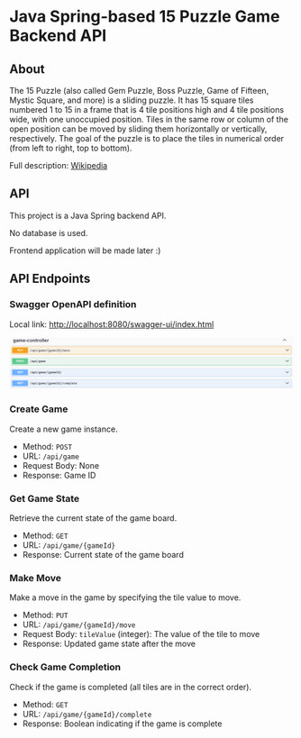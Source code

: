 # Java Spring-based 15 Puzzle Game Backend API

## About
The 15 Puzzle (also called Gem Puzzle, Boss Puzzle, Game of Fifteen, Mystic Square, and more) is a sliding puzzle. It has 15 square tiles numbered 1 to 15 in a frame that is 4 tile positions high and 4 tile positions wide, with one unoccupied position. Tiles in the same row or column of the open position can be moved by sliding them horizontally or vertically, respectively. The goal of the puzzle is to place the tiles in numerical order (from left to right, top to bottom).

Full description: [Wikipedia](https://en.wikipedia.org/wiki/15_Puzzle)

## API
This project is a Java Spring backend API.

No database is used.

Frontend application will be made later :)

## API Endpoints
### Swagger OpenAPI definition
Local link: [http://localhost:8080/swagger-ui/index.html](http://localhost:8080/swagger-ui/index.html)

![Swagger UI](https://github.com/bro256/puzzle-15-backend/blob/main/images/swagger-game-controller.png)

### Create Game
Create a new game instance.

- Method: `POST`
- URL: `/api/game`
- Request Body: None
- Response: Game ID

### Get Game State
Retrieve the current state of the game board.

- Method: `GET`
- URL: `/api/game/{gameId}`
- Response: Current state of the game board

### Make Move
Make a move in the game by specifying the tile value to move.

- Method: `PUT`
- URL: `/api/game/{gameId}/move`
- Request Body: `tileValue` (integer): The value of the tile to move
- Response: Updated game state after the move

### Check Game Completion
Check if the game is completed (all tiles are in the correct order).

- Method: `GET`
- URL: `/api/game/{gameId}/complete`
- Response: Boolean indicating if the game is complete
